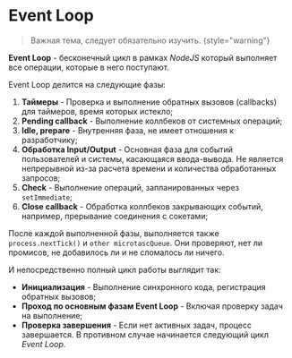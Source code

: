 # Event Loop

> Важная тема, следует обязательно изучить. {style="warning"}

**Event Loop** - бесконечный цикл в рамках _NodeJS_ который выполняет все операции, которые в него поступают.

Event Loop делится на следующие фазы:

1. **Таймеры** - Проверка и выполнение обратных вызовов (callbacks) для таймеров, время которых истекло;
2. **Pending callback** - Выполнение коллбеков от системных операций;
3. **Idle, prepare** - Внутренняя фаза, не имеет отношения к разработчику;
4. **Обработка Input/Output** - Основная фаза для событий пользователей и системы, касающаяся ввода-вывода. Не является
   непрерывной из-за расчета времени и количества обработанных запросов;
5. **Check** - Выполнение операций, запланированных через `setImmediate`;
6. **Close callback** - Обработка коллбеков закрывающих событий, например, прерывание соединения с сокетами;

После каждой выполненной фазы, выполняется также `process.nextTick()` и `other microtascQueue`. Они проверяют, нет ли
промисов, не добавилось ли и не сломалось ли ничего.

И непосредственно полный цикл работы выглядит так:

- **Инициализация** - Выполнение синхронного кода, регистрация обратных вызовов;
- **Проход по основным фазам Event Loop** - Включая проверку задач на выполнение;
- **Проверка завершения** - Если нет активных задач, процесс завершается. В противном случае начинается следующий цикл
  _Event Loop_.